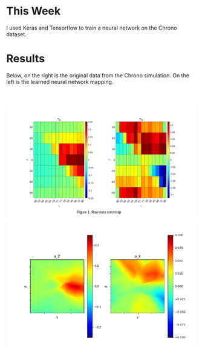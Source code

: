 # This Week 
I used Keras and Tensorflow to train a neural network on the Chrono dataset.

# Results 
Below, on the right is the original data from the Chrono simulation. On the left is the learned neural network mapping.

<br />

![Chrono Simulated Data](media/dset1_ground_truth.png "Chrono Simulation Data") ![Learned Mapping](media/dset1_mapping_jet_colors.png "Learned Mapping")

